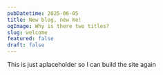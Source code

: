 ```yaml
---
pubDatetime: 2025-06-05
title: New blog, new me!
ogImage: Why is there two titles?
slug: welcome
featured: false
draft: false
---
```

This is just aplaceholder so I can build the site again